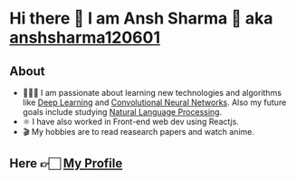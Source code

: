 # Hi there 👋 I am Ansh Sharma 🤙 aka [anshsharma120601](https://ansh-sharma.com/)
## About
* 🧑🏽‍💻 I am passionate about learning new technologies and algorithms like [Deep Learning](https://en.wikipedia.org/wiki/Deep_learning) and [Convolutional Neural Networks](https://en.wikipedia.org/wiki/Convolutional_neural_network). Also my future goals include studying [Natural Language Processing](https://en.wikipedia.org/wiki/Natural_language_processing).
* ⚛️ I have also worked in Front-end web dev using Reactjs.
* 🎬 My hobbies are to read reasearch papers and watch anime.

## Here 👉🏻 [My Profile](https://ansh-sharma.com/)
